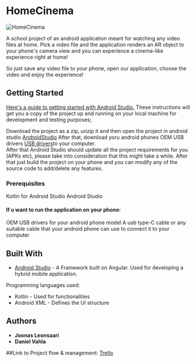 # HomeCinema

![HomeCinema](https://media.giphy.com/media/2sfGmZ94ZNrUVlJBNr/giphy.gif)

A school project of an android application meant for watching any video files at home. Pick a video file and the application renders an AR object to your phone's camera view and you can experience a cinema-like experience right at home!

So just save any video file to your phone, open our application, choose the video and enjoy the experience!

## Getting Started

[Here's a guide to getting started with Android Studio.](https://developer.android.com/guide/) 
These instructions will get you a copy of the project up and running on your local machine for development and testing purposes;

Download the project as a zip, unzip it and then open the project in android studio [AndroidStudio](https://developer.android.com/studio/) After that, download yoru android phones OEM USB drivers [USB drivers](https://developer.android.com/studio/run/oem-usb)to your computer.  
After that Android Studio should update all the project requirements for you (APKs etc), please take into consideration that this might take a while. After that just build the project on your phone and you can modify any of the source code to add/delete any features.

### Prerequisites
Kotlin for Android Studio
Android Studio
#### If u want to run the application on your phone:
OEM USB drivers for your android phone model
A usb type-C cable or any suitable cable that your android phone can use to connect it to your computer


## Built With
* [Android Studio](https://developer.android.com/studio/) - A Framework built on Angular. Used for developing a hybrid mobile application.

Programming languages used:
* Kotlin - Used for functionalities
* Android XML - Defines the UI structure

## Authors

* **Joonas Leonsaari**
* **Daniel Vahla**

##Link to Project flow & management:
[Trello](https://trello.com/b/QI9bpBYC/home-cinema)
